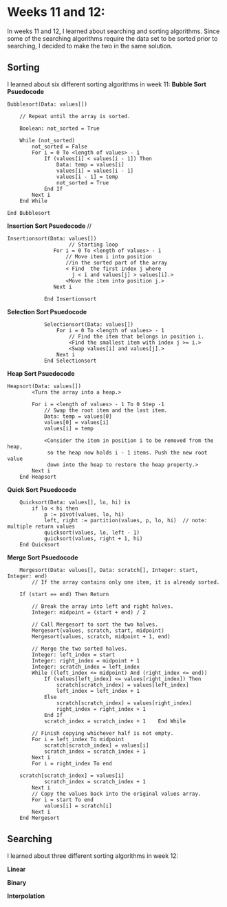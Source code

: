 # Weeks 11 and 12:
In weeks 11 and 12, I learned about searching and sorting algorithms. Since some of the searching algorithms require the data set to be sorted prior to searching, I decided to make the two in the same solution. 

## Sorting
I learned about six different sorting algorithms in week 11:
**Bubble Sort Psuedocode**

    Bubblesort(Data: values[])

        // Repeat until the array is sorted.

        Boolean: not_sorted = True

        While (not_sorted)        
            not_sorted = False
            For i = 0 To <length of values> - 1
                If (values[i] < values[i - 1]) Then
                    Data: temp = values[i]
                    values[i] = values[i - 1]
                    values[i - 1] = temp
                    not_sorted = True
                End If
            Next i
        End While

    End Bubblesort  

**Insertion Sort Psuedocode**
            //
````
Insertionsort(Data: values[])
                    // Starting loop
               For i = 0 To <length of values> - 1
                   // Move item i into position
                   //in the sorted part of the array
                   < Find  the first index j where
                     j < i and values[j] > values[i].>
                   <Move the item into position j.>
               Next i
            
            End Insertionsort
````


**Selection Sort Psuedocode**
````
            Selectionsort(Data: values[])
                For i = 0 To <length of values> - 1
                    // Find the item that belongs in position i.
                    <Find the smallest item with index j >= i.>
                    <Swap values[i] and values[j].>
                Next i
            End Selectionsort  
````
**Heap Sort Psuedocode**
````
Heapsort(Data: values[])
        <Turn the array into a heap.>

        For i = <length of values> - 1 To 0 Step -1
            // Swap the root item and the last item.
            Data: temp = values[0]
            values[0] = values[i]
            values[i] = temp

            <Consider the item in position i to be removed from the heap,
             so the heap now holds i - 1 items. Push the new root value
             down into the heap to restore the heap property.>
        Next i
    End Heapsort  
````
**Quick Sort Psuedocode**
````
    Quicksort(Data: values[], lo, hi) is
        if lo < hi then
            p := pivot(values, lo, hi)
            left, right := partition(values, p, lo, hi)  // note: multiple return values
            quicksort(values, lo, left - 1)
            quicksort(values, right + 1, hi)
    End Quicksort  
````
**Merge Sort Psuedocode**
````
    Mergesort(Data: values[], Data: scratch[], Integer: start, Integer: end)
        // If the array contains only one item, it is already sorted.

    If (start == end) Then Return

        // Break the array into left and right halves.
        Integer: midpoint = (start + end) / 2

        // Call Mergesort to sort the two halves.
        Mergesort(values, scratch, start, midpoint)
        Mergesort(values, scratch, midpoint + 1, end)

        // Merge the two sorted halves.
        Integer: left_index = start
        Integer: right_index = midpoint + 1
        Integer: scratch_index = left_index
        While ((left_index <= midpoint) And (right_index <= end))
            If (values[left_index] <= values[right_index]) Then
                scratch[scratch_index] = values[left_index]
                left_index = left_index + 1
            Else
                scratch[scratch_index] = values[right_index]
                right_index = right_index + 1
            End If
            scratch_index = scratch_index + 1    End While

        // Finish copying whichever half is not empty.
        For i = left_index To midpoint
            scratch[scratch_index] = values[i]
            scratch_index = scratch_index + 1
        Next i
        For i = right_index To end

    scratch[scratch_index] = values[i]
            scratch_index = scratch_index + 1
        Next i
        // Copy the values back into the original values array.
        For i = start To end
            values[i] = scratch[i]
        Next i
    End Mergesort
````
## Searching
I learned about three different sorting algorithms in week 12:

**Linear**

**Binary**

**Interpolation**
